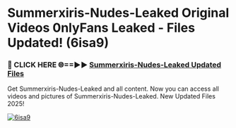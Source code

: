 # Summerxiris-Nudes-Leaked Original Videos 0nlyFans Leaked - Files Updated! (6isa9)

<h3>🔴 CLICK HERE 🌐==►► <a href="https://tinyurl.com/4mcuefdz" rel="nofollow">Summerxiris-Nudes-Leaked Updated Files</a></h3>

Get Summerxiris-Nudes-Leaked and all content. Now you can access all videos and pictures of Summerxiris-Nudes-Leaked. New Updated Files 2025!

[![6isa9](https://i.imgur.com/StAQSOY.gif)](https://tinyurl.com/4mcuefdz)
